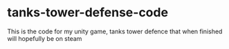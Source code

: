 # tanks-tower-defense-code
This is the code for my unity game, tanks tower defence that when finished will hopefully be on steam
